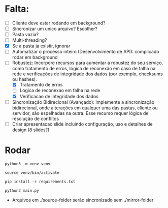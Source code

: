 # Falta:
- [ ] Cliente deve estar rodando em background?
- [ ] Sincronizar um unico arquivo? Escolher?
- [ ] Pasta vazia?
- [ ] Multi-threading?
- [X] Se a pasta ja existir, ignorar
- [ ] Automatizar o processo inteiro (Desenvolvimento de API): complicado rodar em background
- [ ] Robustez: Incorpore recursos para aumentar a robustez do seu serviço, como tratamento de
erros, lógica de reconexão em caso de falha na rede e verificações de integridade dos dados
(por exemplo, checksums ou hashes).
   - [X] Tratamento de erros
   - [ ] Logica de reconexao em falha na rede
   - [X] Verificacao de integridade dos dados
- [ ] Sincronização Bidirecional (Avançado): Implemente a sincronização bidirecional, onde
alterações em qualquer uma das pastas, cliente ou servidor, são espelhadas na outra. Esse
recurso requer lógica de resolução de conflitos
- [ ] Criar apresentacao slide  incluindo configuração, uso e detalhes de design (8 slides?)

# Rodar

`python3 -m venv venv`

`source venv/bin/activate`

`pip install -r requirements.txt`

`python3 main.py`

- Arquivos em ./source-folder serão sincronizado sem ./mirror-folder

